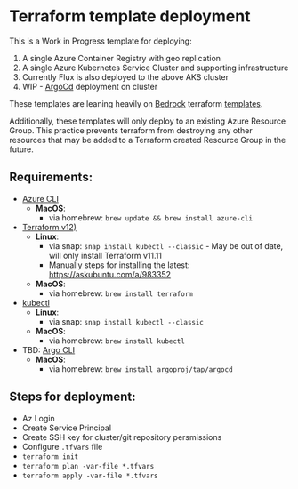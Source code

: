 # Terraform template deployment

This is a Work in Progress template for deploying:

1. A single Azure Container Registry with geo replication
2. A single Azure Kubernetes Service Cluster and supporting infrastructure
3. Currently Flux is also deployed to the above AKS cluster
4. WIP - [ArgoCd](https://github.com/argoproj/argo-cd) deployment on cluster

These templates are leaning heavily on [Bedrock](https://github.com/microsoft/bedrock) terraform [templates](https://github.com/microsoft/bedrock/tree/master/cluster). 

Additionally, these templates will only deploy to an existing Azure Resource Group. This practice prevents terraform from destroying any other resources that may be added to a Terraform created Resource Group in the future.

## Requirements:
- [Azure CLI](https://docs.microsoft.com/en-us/cli/azure/install-azure-cli?view=azure-cli-latest)
  - **MacOS**:
    - via homebrew: `brew update && brew install azure-cli`
- [Terraform v12)](https://www.terraform.io/downloads.html)
  - **Linux**:
    - via snap: `snap install kubectl --classic` - May be out of date, will only install Terraform v11.11
    - Manually steps for installing the latest: https://askubuntu.com/a/983352
  - **MacOS**:
    - via homebrew: `brew install terraform`
- [kubectl](https://kubernetes.io/docs/tasks/tools/install-kubectl/)
  - **Linux**:
    - via snap: `snap install kubectl --classic`
  - **MacOS**:
    - via homebrew: `brew install kubectl`
- TBD: [Argo CLI](https://argoproj.github.io/argo-cd/cli_installation/)
  - **MacOS**:
    - via homebrew: `brew install argoproj/tap/argocd`

## Steps for deployment:
- Az Login
- Create Service Principal
- Create SSH key for cluster/git repository persmissions
- Configure `.tfvars` file
- `terraform init`
- `terraform plan -var-file *.tfvars`
- `terraform apply -var-file *.tfvars`
